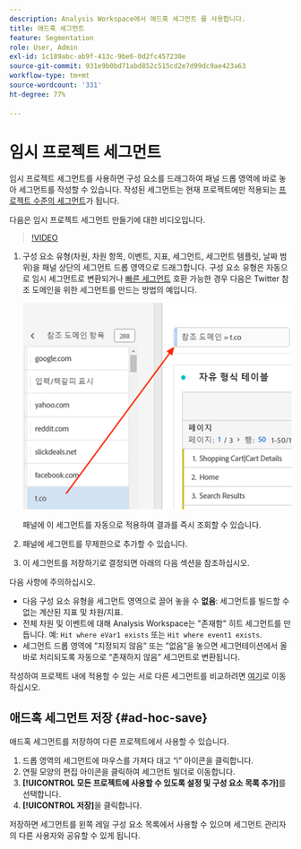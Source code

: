 ```yaml
---
description: Analysis Workspace에서 애드혹 세그먼트 를 사용합니다.
title: 애드혹 세그먼트
feature: Segmentation
role: User, Admin
exl-id: 1c189abc-ab9f-413c-9be6-0d2fc457230e
source-git-commit: 931e9b0bd71abd852c515cd2e7d99dc9ae423a63
workflow-type: tm+mt
source-wordcount: '331'
ht-degree: 77%

---
```


# 임시 프로젝트 세그먼트

임시 프로젝트 세그먼트를 사용하면 구성 요소를 드래그하여 패널 드롭 영역에 바로 놓아 세그먼트를 작성할 수 있습니다. 작성된 세그먼트는 현재 프로젝트에만 적용되는 [프로젝트 수준의 세그먼트](https://experienceleague.adobe.com/docs/analytics/analyze/analysis-workspace/components/segments/quick-segments.html?lang=ko-KR?#what-are-project-only-segments%3F)가 됩니다.

다음은 임시 프로젝트 세그먼트 만들기에 대한 비디오입니다.

>[!VIDEO](https://video.tv.adobe.com/v/23978/?quality=12)

1. 구성 요소 유형(차원, 차원 항목, 이벤트, 지표, 세그먼트, 세그먼트 템플릿, 날짜 범위)을 패널 상단의 세그먼트 드롭 영역으로 드래그합니다. 구성 요소 유형은 자동으로 임시 세그먼트로 변환되거나 [빠른 세그먼트](https://experienceleague.adobe.com/docs/analytics/analyze/analysis-workspace/components/segments/quick-segments.html?lang=ko-KR) 호환 가능한 경우
다음은 Twitter 참조 도메인을 위한 세그먼트를 만드는 방법의 예입니다.

   ![](assets/ad-hoc1.png)

   패널에 이 세그먼트를 자동으로 적용하여 결과를 즉시 조회할 수 있습니다.

1. 패널에 세그먼트를 무제한으로 추가할 수 있습니다.
1. 이 세그먼트를 저장하기로 결정되면 아래의 다음 섹션을 참조하십시오.

다음 사항에 주의하십시오.

* 다음 구성 요소 유형을 세그먼트 영역으로 끌어 놓을 수 **없음**: 세그먼트를 빌드할 수 없는 계산된 지표 및 차원/지표.
* 전체 차원 및 이벤트에 대해 Analysis Workspace는 &quot;존재함&quot; 히트 세그먼트를 만듭니다. 예: `Hit where eVar1 exists` 또는 `Hit where event1 exists`.
* 세그먼트 드롭 영역에 ”지정되지 않음” 또는 ”없음”을 놓으면 세그먼테이션에서 올바로 처리되도록 자동으로 “존재하지 않음” 세그먼트로 변환됩니다.

작성하여 프로젝트 내에 적용할 수 있는 서로 다른 세그먼트를 비교하려면 [여기](/help/analyze/analysis-workspace/components/segments/t-freeform-project-segment.md)로 이동하십시오.

## 애드혹 세그먼트 저장 {#ad-hoc-save}

애드혹 세그먼트를 저장하여 다른 프로젝트에서 사용할 수 있습니다.

1. 드롭 영역의 세그먼트에 마우스를 가져다 대고 “i” 아이콘을 클릭합니다.
1. 연필 모양의 편집 아이콘을 클릭하여 세그먼트 빌더로 이동합니다.
1. **[!UICONTROL 모든 프로젝트에 사용할 수 있도록 설정 및 구성 요소 목록 추가]**&#x200B;를 선택합니다.
1. **[!UICONTROL 저장]**&#x200B;을 클릭합니다.

저장하면 세그먼트를 왼쪽 레일 구성 요소 목록에서 사용할 수 있으며 세그먼트 관리자의 다른 사용자와 공유할 수 있게 됩니다.
